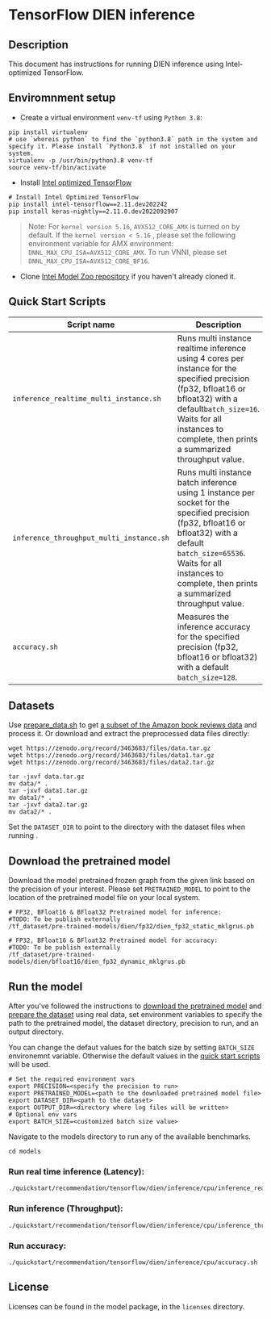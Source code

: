 <!--- 0. Title -->
# TensorFlow DIEN inference

<!-- 10. Description -->
## Description

This document has instructions for running DIEN inference using
Intel-optimized TensorFlow.

## Enviromnment setup

* Create a virtual environment `venv-tf` using `Python 3.8`:
```
pip install virtualenv
# use `whereis python` to find the `python3.8` path in the system and specify it. Please install `Python3.8` if not installed on your system.
virtualenv -p /usr/bin/python3.8 venv-tf
source venv-tf/bin/activate
```

* Install [Intel optimized TensorFlow](https://pypi.org/project/intel-tensorflow/2.11.dev202242/)
```
# Install Intel Optimized TensorFlow
pip install intel-tensorflow==2.11.dev202242
pip install keras-nightly==2.11.0.dev2022092907
```
> Note: For `kernel version 5.16`, `AVX512_CORE_AMX` is turned on by default. If the `kernel version < 5.16` , please set the following environment variable for AMX environment: `DNNL_MAX_CPU_ISA=AVX512_CORE_AMX`. To run VNNI, please set `DNNL_MAX_CPU_ISA=AVX512_CORE_BF16`.

* Clone [Intel Model Zoo repository](https://github.com/IntelAI/models) if you haven't already cloned it.

<!--- 40. Quick Start Scripts -->
## Quick Start Scripts

| Script name | Description |
|-------------|-------------|
| `inference_realtime_multi_instance.sh` | Runs multi instance realtime inference using 4 cores per instance for the specified precision (fp32, bfloat16 or bfloat32) with a default`batch_size=16`. Waits for all instances to complete, then prints a summarized throughput value. |
| `inference_throughput_multi_instance.sh` | Runs multi instance batch inference using 1 instance per socket for the specified precision (fp32, bfloat16 or bfloat32) with a default `batch_size=65536`. Waits for all instances to complete, then prints a summarized throughput value. |
| `accuracy.sh` | Measures the inference accuracy for the specified precision (fp32, bfloat16 or bfloat32) with a default `batch_size=128`. |

<!--- 30. Datasets -->
## Datasets

Use [prepare_data.sh](https://github.com/alibaba/ai-matrix/blob/master/macro_benchmark/DIEN_TF2/prepare_data.sh) to get [a subset of the Amazon book reviews data](http://snap.stanford.edu/data/amazon/productGraph/categoryFiles/) and process it.
Or download and extract the preprocessed data files directly:
```
wget https://zenodo.org/record/3463683/files/data.tar.gz
wget https://zenodo.org/record/3463683/files/data1.tar.gz
wget https://zenodo.org/record/3463683/files/data2.tar.gz

tar -jxvf data.tar.gz
mv data/* .
tar -jxvf data1.tar.gz
mv data1/* .
tar -jxvf data2.tar.gz
mv data2/* .
```
Set the `DATASET_DIR` to point to the directory with the dataset files when running <model name>.

## Download the pretrained model
Download the model pretrained frozen graph from the given link based on the precision of your interest. Please set `PRETRAINED_MODEL` to point to the location of the pretrained model file on your local system.
```
# FP32, BFloat16 & BFloat32 Pretrained model for inference:
#TODO: To be publish externally
/tf_dataset/pre-trained-models/dien/fp32/dien_fp32_static_mklgrus.pb

# FP32, BFloat16 & BFloat32 Pretrained model for accuracy:
#TODO: To be publish externally
/tf_dataset/pre-trained-models/dien/bfloat16/dien_fp32_dynamic_mklgrus.pb
```

## Run the model

After you've followed the instructions to [download the pretrained model](#download-the-pretrained-model)
and [prepare the dataset](#datasets) using real data, set environment variables to
specify the path to the pretrained model, the dataset directory, precision to run, and an output directory.

You can change the defaut values for the batch size by setting `BATCH_SIZE` environemnt variable. Otherwise the default values in the [quick start scripts](#quick-start-scripts) will be used.

```
# Set the required environment vars
export PRECISION=<specify the precision to run>
export PRETRAINED_MODEL=<path to the downloaded pretrained model file>
export DATASET_DIR=<path to the dataset>
export OUTPUT_DIR=<directory where log files will be written>
# Optional env vars
export BATCH_SIZE=<customized batch size value>
```

Navigate to the models directory to run any of the available benchmarks.
```
cd models
```
### Run real time inference (Latency):
```
./quickstart/recommendation/tensorflow/dien/inference/cpu/inference_realtime_multi_instance.sh
```

### Run inference (Throughput):
```
./quickstart/recommendation/tensorflow/dien/inference/cpu/inference_throughput_multi_instance.sh
```

### Run accuracy:
```
./quickstart/recommendation/tensorflow/dien/inference/cpu/accuracy.sh
```

<!--- 80. License -->
## License

Licenses can be found in the model package, in the `licenses` directory.
